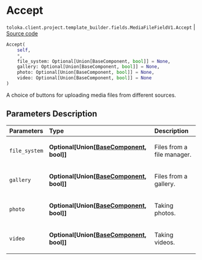 # Accept
`toloka.client.project.template_builder.fields.MediaFileFieldV1.Accept` | [Source code](https://github.com/Toloka/toloka-kit/blob/v1.2.2/src/client/project/template_builder/fields.py#L362)

```python
Accept(
    self,
    *,
    file_system: Optional[Union[BaseComponent, bool]] = None,
    gallery: Optional[Union[BaseComponent, bool]] = None,
    photo: Optional[Union[BaseComponent, bool]] = None,
    video: Optional[Union[BaseComponent, bool]] = None
)
```

A choice of buttons for uploading media files from different sources.

## Parameters Description

| Parameters | Type | Description |
| :----------| :----| :-----------|
`file_system`|**Optional\[Union\[[BaseComponent](toloka.client.project.template_builder.base.BaseComponent.md), bool\]\]**|<p>Files from a file manager.</p>
`gallery`|**Optional\[Union\[[BaseComponent](toloka.client.project.template_builder.base.BaseComponent.md), bool\]\]**|<p>Files from a gallery.</p>
`photo`|**Optional\[Union\[[BaseComponent](toloka.client.project.template_builder.base.BaseComponent.md), bool\]\]**|<p>Taking photos.</p>
`video`|**Optional\[Union\[[BaseComponent](toloka.client.project.template_builder.base.BaseComponent.md), bool\]\]**|<p>Taking videos.</p>
